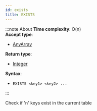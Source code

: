 ```yaml
---
id: exists
title: EXISTS
---
```


:::note About
**Time complexity**: O(n)  
**Accept type**:

- [AnyArray](../protocol/data-types.md#any-array)

**Return type**:

- [Integer](../protocol/skyhash.md#unsigned-integers-)

**Syntax**:

- `EXISTS <key1> <key2> ...`

:::

Check if 'n' keys exist in the current table
